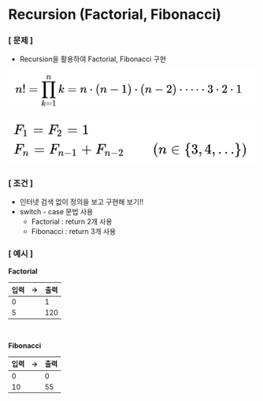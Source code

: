 # Recursion (Factorial, Fibonacci)

### [ 문제 ]

- Recursion을 활용하여 Factorial, Fibonacci 구현


![Factorial](./images/Factorial.png)

![Fibonacci](./images/Fibonacci.png)

### [ 조건 ]

- 인터넷 검색 없이 정의을 보고 구현해 보기!!
- switch - case 문법 사용
    - Factorial : return 2개 사용
    - Fibonacci : return 3개 사용

### [ 예시 ]

**Factorial**

| 입력 | -> | 출력  |
|----|----|-----|
| 0  |    | 1   |
| 5  |    | 120 |

<br/>

**Fibonacci**

| 입력 | -> | 출력 |
|----|----|----|
| 0  |    | 0  |
| 10 |    | 55 |